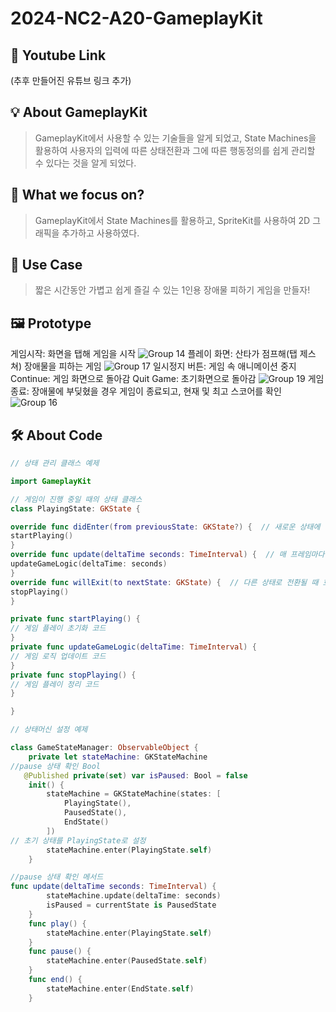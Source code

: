 # 2024-NC2-A20-GameplayKit

## 🎥 Youtube Link
(추후 만들어진 유튜브 링크 추가)

## 💡 About GameplayKit

> GameplayKit에서 사용할 수 있는 기술들을 알게 되었고, State Machines을 활용하여 사용자의 입력에 따른 상태전환과 그에 따른 행동정의를 쉽게 관리할 수 있다는 것을 알게 되었다.

## 🎯 What we focus on?
> GameplayKit에서 State Machines를 활용하고, SpriteKit를 사용하여 2D 그래픽을 추가하고 사용하였다.

## 💼 Use Case
> 짧은 시간동안 가볍고 쉽게 즐길 수 있는 1인용 장애물 피하기 게임을 만들자!

## 🖼️ Prototype
게임시작: 화면을 탭해 게임을 시작
![Group 14](https://github.com/DeveloperAcademy-POSTECH/2024-NC2-A20-GameplayKit/assets/138895117/978b6f18-6bb8-4263-96e7-ae2ff06c6b18)
플레이 화면: 산타가 점프해(탭 제스쳐) 장애물을 피하는 게임
![Group 17](https://github.com/DeveloperAcademy-POSTECH/2024-NC2-A20-GameplayKit/assets/138895117/8ee34f29-a192-422e-b4cd-04727805c51e)
일시정지 버튼: 게임 속 애니메이션 중지
Continue: 게임 화면으로 돌아감
Quit Game: 초기화면으로 돌아감
![Group 19](https://github.com/DeveloperAcademy-POSTECH/2024-NC2-A20-GameplayKit/assets/138895117/78d656e5-2b06-41e2-b574-45f02aa089d0)
게임 종료: 장애물에 부딪혔을 경우 게임이 종료되고, 현재 및 최고 스코어를 확인
![Group 16](https://github.com/DeveloperAcademy-POSTECH/2024-NC2-A20-GameplayKit/assets/138895117/2e977c94-1e6e-403a-8e5b-10848741197d)


## 🛠️ About Code
```swift
// 상태 관리 클래스 예제

import GameplayKit

// 게임이 진행 중일 때의 상태 클래스
class PlayingState: GKState {

override func didEnter(from previousState: GKState?) {  // 새로운 상태에 진입할 때 호출 + 초기화 작업을 추가할 수 있음
startPlaying()
}
override func update(deltaTime seconds: TimeInterval) {  // 매 프레임마다 행동을 호출
updateGameLogic(deltaTime: seconds)
}
override func willExit(to nextState: GKState) {  // 다른 상태로 전환될 때 호출
stopPlaying()
}

private func startPlaying() {
// 게임 플레이 초기화 코드
}
private func updateGameLogic(deltaTime: TimeInterval) {
// 게임 로직 업데이트 코드
}
private func stopPlaying() {
// 게임 플레이 정리 코드
} 

}
```
```swift
// 상태머신 설정 예제

class GameStateManager: ObservableObject {
    private let stateMachine: GKStateMachine
//pause 상태 확인 Bool
   @Published private(set) var isPaused: Bool = false 
    init() {
        stateMachine = GKStateMachine(states: [
            PlayingState(),
            PausedState(),
            EndState()
        ])
// 초기 상태를 PlayingState로 설정
        stateMachine.enter(PlayingState.self)
    }

//pause 상태 확인 메서드  
func update(deltaTime seconds: TimeInterval) {
        stateMachine.update(deltaTime: seconds)
        isPaused = currentState is PausedState
    }
    func play() {
        stateMachine.enter(PlayingState.self)
    }
    func pause() {
        stateMachine.enter(PausedState.self)
    }
    func end() {
        stateMachine.enter(EndState.self)
    }
```



